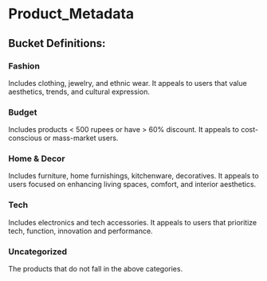 # Product_Metadata

## Bucket Definitions: 
### Fashion
Includes clothing, jewelry, and ethnic wear. It appeals to users that value aesthetics, trends, and cultural expression.

### Budget
Includes products < 500 rupees or have > 60% discount. It appeals to cost-conscious or mass-market users.

### Home & Decor
Includes furniture, home furnishings, kitchenware, decoratives. It appeals to users focused on enhancing living spaces, comfort, and interior aesthetics.

### Tech
Includes electronics and tech accessories. It appeals to users that prioritize tech, function, innovation and performance. 

### Uncategorized
The products that do not fall in the above categories.
